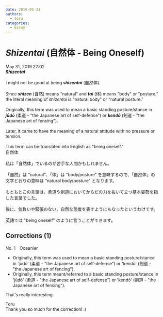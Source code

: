 ```yaml
---
date: 2019-05-31
authors:
  - toru
categories:
  - Essay
---
```


<h1 id="subject_show"><strong><em>Shizentai</strong></em> (自然体 - Being Oneself)</h1>
<div class="date">May 31, 2019 22:02</div>
<div id="post"><div id="body_show_ori">
<strong><em>Shizentai</strong></em><br/><br/>I might not be good at being <strong><em>shizentai</em></strong> (自然体).<br/><br/>Since <strong><em>shizen</em></strong> (自然) means "natural" and <strong><em>tai</em></strong> (体) means "body" or "posture," the literal meaning of <em>shizentai</em> is "natural body" or "natural posture."<br/><br/>Originally, this term was used to mean a basic standing posture/stance in <strong><em>jūdō</em></strong> (柔道 - "the Japanese art of self-defense") or <strong><em>kendō</em></strong> (剣道 - "the Japanese art of fencing").<br/><br/>Later, it came to have the meaning of a natural attitude with no pressure or tension.<br/><br/>This term can be translated into English as "being oneself."
</div></div>

<!-- more -->

<div id="post_ja"><div id="body_show_mo">
自然体<br/><br/>私は「自然体」でいるのが苦手な人間かもしれません。<br/><br/>「自然」は "natural"、「体」は "body/posture" を意味するので、「自然体」の文字どおりの意味は "natural body/posture" となります。<br/><br/>もともとこの言葉は、柔道や剣道においてからだの力を抜いて立つ基本姿勢を指した言葉でした。<br/><br/>後に、気負いや緊張のない、自然な態度を表すようにもなったというわけです。<br/><br/>英語では "being oneself" のように言うことができます。
</div></div>

## Corrections (1)
<div id="block"><div class="first_name"> No. 1　<span class="just_name">Oceanier</span></div><div id="block2">
<ul class="correction_field">
<li class="incorrect">Originally, this term was used to mean a basic standing posture/stance in 'jūdō' (柔道 - "the Japanese art of self-defense") or 'kendō' (剣道 - "the Japanese art of fencing").</li>
<li class="corrected correct">
Originally, this term <span class="f_blue">meant/referred to</span> a basic standing posture/stance in 'jūdō' (柔道 - "the Japanese art of self-defense") or 'kendō' (剣道 - "the Japanese art of fencing").
</li>
</ul>
<p class="comment_small">
 That's really interesting.
</p>

</div><div class="name"><span class="just_name">Toru</span><br>
Thank you so much for the correction! :)
</div>
</div>
